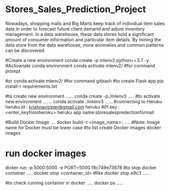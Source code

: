 # Stores_Sales_Prediction_Project
Nowadays, shopping malls and Big Marts keep track of individual item sales data in order to forecast future client demand and adjust inventory management. In a data warehouse, these data stores hold a significant amount of consumer information and particular item details. By mining the data store from the data warehouse, more anomalies and common patterns can be discovered.



#Create a new environment
conda create -p mlenv2 python==3.7 -y
#Activariate conda environment
conda activate mlenv2/ #for command prompt

#or 
conda activate mlenv2/ #for command gitbash
#to create Flask app
pip install-r requirements.txt

#to create new environment
......
conda create -p./mlenv3
.....
#to activate new environment
.......
conda activate ./mlenv3
......
#connecting to Heruku 
heruku id : krishnavizster@gmail.com
heruku API key : <enter_keyfromheroku>
heruku app name:storesalespredectionformall


#Build Docker Image 
....
docker build -t <image_name>:<tagname>.
....
#Note: Image name for Docker must be lower case 
#to list create Docker images
docker images 
# run docker images
dicker run -p 5000:5000 -e PORT=5000 f8c749e73678 
 #to stop docker container
 .....
 docker stop <container_id> #like docker stop e9c3 
 .....

 #to check running container in docker 
 .....
 docker ps
 ..... 
